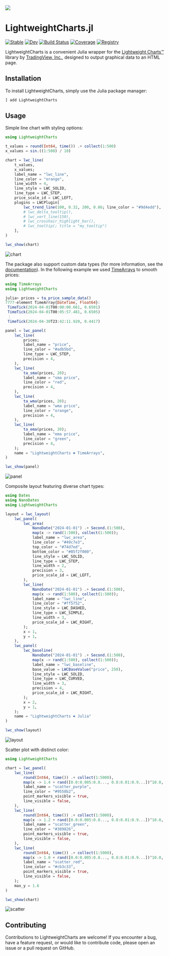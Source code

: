 <picture>
  <source media="(prefers-color-scheme: dark)" srcset=docs/src/assets/animation_dark.gif>
  <source media="(prefers-color-scheme: light)" srcset=docs/src/assets/animation_light.gif>
  <img src=docs/src/assets/animation_light.gif>
</picture>

# LightweightCharts.jl

[![Stable](https://img.shields.io/badge/docs-stable-blue.svg)](https://bhftbootcamp.github.io/LightweightCharts.jl/stable/)
[![Dev](https://img.shields.io/badge/docs-dev-blue.svg)](https://bhftbootcamp.github.io/LightweightCharts.jl/dev/)
[![Build Status](https://github.com/bhftbootcamp/LightweightCharts.jl/actions/workflows/CI.yml/badge.svg?branch=master)](https://github.com/bhftbootcamp/LightweightCharts.jl/actions/workflows/CI.yml?query=branch%3Amaster)
[![Coverage](https://codecov.io/gh/bhftbootcamp/LightweightCharts.jl/branch/master/graph/badge.svg)](https://codecov.io/gh/bhftbootcamp/LightweightCharts.jl)
[![Registry](https://img.shields.io/badge/registry-General-4063d8)](https://github.com/JuliaRegistries/General)

LightweightCharts is a convenient Julia wrapper for the [Lightweight Charts™](https://github.com/tradingview/lightweight-charts) library by [TradingView, Inc.](https://www.tradingview.com/), designed to output graphical data to an HTML page.

## Installation
To install LightweightCharts, simply use the Julia package manager:

```julia
] add LightweightCharts
```
## Usage

Simple line chart with styling options:

```julia
using LightweightCharts

t_values = round(Int64, time()) .+ collect(1:500)
x_values = sin.((1:500) / 10)

chart = lwc_line(
    t_values,
    x_values;
    label_name = "lwc_line",
    line_color = "orange",
    line_width = 4,
    line_style = LWC_SOLID,
    line_type = LWC_STEP,
    price_scale_id = LWC_LEFT,
    plugins = LWCPlugin[
        lwc_trend_line(100, 0.32, 200, 0.86; line_color = "#9d4edd"),
        # lwc_delta_tooltip(),
        # lwc_vert_line(150),
        # lwc_crosshair_highlight_bar(),
        # lwc_tooltip(; title = "my_tooltip")
    ],
)

lwc_show(chart)
```

![chart](docs/src/assets/chart.png)

The package also support custom data types (for more information, see the [documentation](https://bhftbootcamp.github.io/LightweightCharts.jl/stable/pages/charts/#custom_data)). In the following example we used [TimeArrays](https://github.com/bhftbootcamp/TimeArrays.jl) to smooth prices:

```julia
using TimeArrays
using LightweightCharts

julia> prices = ta_price_sample_data()
7777-element TimeArray{DateTime, Float64}:
 TimeTick(2024-04-01T00:00:00.661, 0.6501)
 TimeTick(2024-04-01T00:05:57.481, 0.6505)
 ⋮
 TimeTick(2024-04-30T23:42:11.920, 0.4417)

panel = lwc_panel(
    lwc_line(
        prices;
        label_name = "price",
        line_color = "#adb5bd",
        line_type = LWC_STEP,
        precision = 4,
    ),
    lwc_line(
        ta_sma(prices, 20);
        label_name = "sma price",
        line_color = "red",
        precision = 4,
    ),
    lwc_line(
        ta_wma(prices, 20);
        label_name = "wma price",
        line_color = "orange",
        precision = 4,
    ),
    lwc_line(
        ta_ema(prices, 20);
        label_name = "ema price",
        line_color = "green",
        precision = 4,
    );
    name = "LightweightCharts ❤️ TimeArrays",
)

lwc_show(panel)
```

![panel](docs/src/assets/smoothed_prices.png)

Composite layout featuring diverse chart types:

```julia
using Dates
using NanoDates
using LightweightCharts

layout = lwc_layout(
    lwc_panel(
        lwc_area(
            NanoDate("2024-01-01") .+ Second.(1:500),
            map(x -> rand(1:500), collect(1:500));
            label_name = "lwc_area",
            line_color = "#49c7e3",
            top_color = "#74d7ed",
            bottom_color = "#85f2f000",
            line_style = LWC_SOLID,
            line_type = LWC_STEP,
            line_width = 2,
            precision = 3,
            price_scale_id = LWC_LEFT,
        ),
        lwc_line(
            NanoDate("2024-01-01") .+ Second.(1:500),
            map(x -> rand(1:500), collect(1:500));
            label_name = "lwc_line",
            line_color = "#ff5752",
            line_style = LWC_DASHED,
            line_type = LWC_SIMPLE,
            line_width = 3,
            price_scale_id = LWC_RIGHT,
        );
        x = 1,
        y = 1,
    ),
    lwc_panel(
        lwc_baseline(
            NanoDate("2024-01-01") .+ Second.(1:500),
            map(x -> rand(1:500), collect(1:500));
            label_name = "lwc_baseline",
            base_value = LWCBaseValue("price", 250),
            line_style = LWC_SOLID,
            line_type = LWC_CURVED,
            line_width = 3,
            precision = 4,
            price_scale_id = LWC_RIGHT,
        );
        x = 2,
        y = 1,
    );
    name = "LightweightCharts ❤️ Julia"
)

lwc_show(layout)
```

![layout](docs/src/assets/layout.png)

Scatter plot with distinct color:

```julia
using LightweightCharts

chart = lwc_panel(
    lwc_line(
        round(Int64, time()) .+ collect(1:5000),
        map(x -> 1.4 + rand([0.0:0.005:0.8..., 0.8:0.01:0.9...])^10.0, 1:5000);
        label_name = "scatter_purple",
        line_color = "#9558b2",
        point_markers_visible = true,
        line_visible = false,
    ),
    lwc_line(
        round(Int64, time()) .+ collect(1:5000),
        map(x -> 1.2 + rand([0.0:0.005:0.8..., 0.8:0.01:0.9...])^10.0, 1:5000);
        label_name = "scatter_green",
        line_color = "#389826",
        point_markers_visible = true,
        line_visible = false,
    ),
    lwc_line(
        round(Int64, time()) .+ collect(1:5000),
        map(x -> 1.0 + rand([0.0:0.005:0.8..., 0.8:0.01:0.9...])^10.0, 1:5000);
        label_name = "scatter_red",
        line_color = "#cb3c33",
        point_markers_visible = true,
        line_visible = false,
    );
    max_y = 1.6
)

lwc_show(chart)
```

![scatter](docs/src/assets/scatter.png)

## Contributing

Contributions to LightweightCharts are welcome! If you encounter a bug, have a feature request, or would like to contribute code, please open an issue or a pull request on GitHub.
